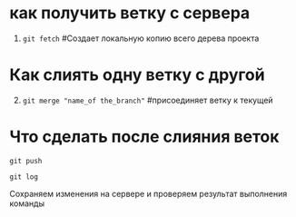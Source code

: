 # как получить ветку с сервера
1. ```git fetch```     #Создает локальную копию всего дерева проекта
# Как слиять одну ветку с другой
2. ```git merge "name_of the_branch"``` #присоединяет ветку к текущей
# Что сделать после слияния веток
```git push```

```git log```

Сохраняем изменения на сервере и проверяем результат выполнения команды